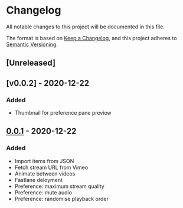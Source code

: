 # Changelog

All notable changes to this project will be documented in this file.

The format is based on [Keep a Changelog](https://keepachangelog.com/en/1.0.0/),
and this project adheres to [Semantic Versioning](https://semver.org/spec/v2.0.0.html).

## [Unreleased]

## [v0.0.2] - 2020-12-22

### Added

- Thumbnail for preference pane preview

## [0.0.1] - 2020-12-22

### Added

- Import items from JSON
- Fetch stream URL from Vimeo
- Animate between videos
- Fastlane deloyment
- Preference: maximum stream quality
- Preference: mute audio
- Preference: randomise playback order

[0.0.1]: https://github.com/olivierlacan/keep-a-changelog/releases/tag/v0.0.1
